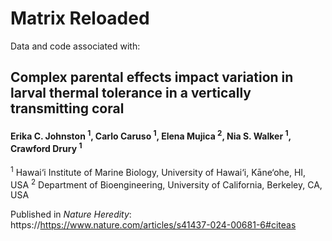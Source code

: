 # Matrix Reloaded

Data and code associated with:

## Complex parental effects impact variation in larval thermal tolerance in a vertically transmitting coral
#### Erika C. Johnston <sup>1</sup>, Carlo Caruso <sup>1</sup>, Elena Mujica <sup>2</sup>, Nia S. Walker <sup>1</sup>, Crawford Drury <sup>1</sup>

<sup>1</sup> Hawai‘i Institute of Marine Biology, University of Hawai‘i, Kāne‘ohe, HI, USA
<sup>2</sup> Department of Bioengineering, University of California, Berkeley, CA, USA  


Published in *Nature Heredity*: https://https://www.nature.com/articles/s41437-024-00681-6#citeas










